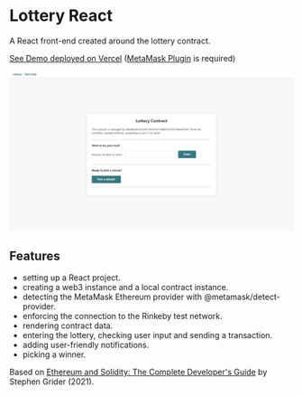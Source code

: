 # Lottery React

A React front-end created around the lottery contract.

[See Demo deployed on Vercel](https://ethereum-lottery.vercel.app/) 
([MetaMask Plugin](https://metamask.io/) is required)

<p align="center">
        <img src="screenshot.png">
</p>

## Features

- setting up a React project.
- creating a web3 instance and a local contract instance.
- detecting the MetaMask Ethereum provider with @metamask/detect-provider.
- enforcing the connection to the Rinkeby test network.
- rendering contract data.
- entering the lottery, checking user input and sending a transaction.
- adding user-friendly notifications.
- picking a winner.

Based on [Ethereum and Solidity: The Complete Developer's Guide](https://www.udemy.com/course/ethereum-and-solidity-the-complete-developers-guide/) by Stephen Grider (2021).
